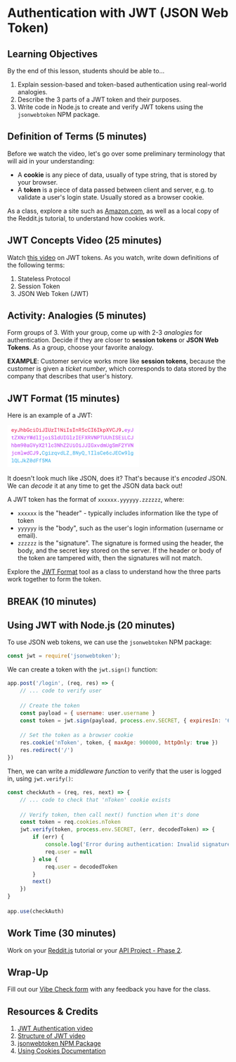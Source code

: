 # Authentication with JWT (JSON Web Token)

## Learning Objectives

By the end of this lesson, students should be able to...

1. Explain session-based and token-based authentication using real-world analogies.
1. Describe the 3 parts of a JWT token and their purposes.
1. Write code in Node.js to create and verify JWT tokens using the `jsonwebtoken` NPM package.

## Definition of Terms (5 minutes)

Before we watch the video, let's go over some preliminary terminology that will aid in your understanding:

- A **cookie** is any piece of data, usually of type string, that is stored by your browser.
- A **token** is a piece of data passed between client and server, e.g. to validate a user's login state. Usually stored as a browser cookie.

As a class, explore a site such as [Amazon.com](https://amazon.com), as well as a local copy of the Reddit.js tutorial, to understand how cookies work.

## JWT Concepts Video (25 minutes)

Watch [this video](https://www.youtube.com/watch?v=soGRyl9ztjI) on JWT tokens. As you watch, write down definitions of the following terms:

1. Stateless Protocol
1. Session Token
1. JSON Web Token (JWT)

## Activity: Analogies (5 minutes)

Form groups of 3. With your group, come up with 2-3 _analogies_ for authentication. Decide if they are closer to **session tokens** or **JSON Web Tokens**. As a group, choose your favorite analogy.

**EXAMPLE**: Customer service works more like **session tokens**, because the customer is given a _ticket number_, which corresponds to data stored by the company that describes that user's history.

## JWT Format (15 minutes)

Here is an example of a JWT:

<img src="../Assets/jwt.png" width="300px">

It doesn't look much like JSON, does it? That's because it's _encoded_ JSON. We can _decode_ it at any time to get the JSON data back out!

A JWT token has the format of `xxxxxx.yyyyyy.zzzzzz`, where:

- `xxxxxx` is the "header" - typically includes information like the type of token
- `yyyyyy` is the "body", such as the user's login information (username or email).
- `zzzzzz` is the "signature". The signature is formed using the header, the body, and the secret key stored on the server. If the header or body of the token are tampered with, then the signatures will not match.

Explore the [JWT Format](https://jwt.io/) tool as a class to understand how the three parts work together to form the token.

## BREAK (10 minutes)

## Using JWT with Node.js (20 minutes)

To use JSON web tokens, we can use the `jsonwebtoken` NPM package:

```js
const jwt = require('jsonwebtoken');
```

We can create a token with the `jwt.sign()` function:

```js
app.post('/login', (req, res) => {
    // ... code to verify user

    // Create the token
    const payload = { username: user.username }
    const token = jwt.sign(payload, process.env.SECRET, { expiresIn: '60 days' })

    // Set the token as a browser cookie
    res.cookie('nToken', token, { maxAge: 900000, httpOnly: true })
    res.redirect('/')
})
```

Then, we can write a _middleware function_ to verify that the user is logged in, using `jwt.verify()`:

```js
const checkAuth = (req, res, next) => {
    // ... code to check that 'nToken' cookie exists

    // Verify token, then call next() function when it's done
    const token = req.cookies.nToken
    jwt.verify(token, process.env.SECRET, (err, decodedToken) => {
        if (err) {
            console.log('Error during authentication: Invalid signature')
            req.user = null
        } else {
            req.user = decodedToken
        }
        next()
    })
}

app.use(checkAuth)
```

## Work Time (30 minutes)

Work on your [Reddit.js](https://www.makeschool.com/academy/track/reddit-clone-in-node-js) tutorial or your [API Project - Phase 2](Projects/02-Custom-API-Project).

## Wrap-Up

Fill out our [Vibe Check form](https://make.sc/bew1.3-vibe-check) with any feedback you have for the class.

## Resources & Credits

1. [JWT Authentication video](https://www.youtube.com/watch?v=soGRyl9ztjI)
1. [Structure of JWT video](https://www.youtube.com/watch?v=_XbXkVdoG_0)
1. [jsonwebtoken NPM Package](https://www.npmjs.com/package/jsonwebtoken)
1. [Using Cookies Documentation](https://sailsjs.com/documentation/reference/response-res/res-cookie)
